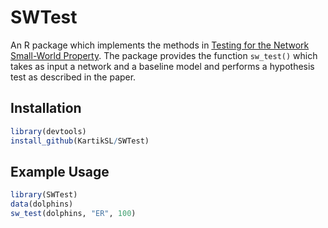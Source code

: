 # SWTest

An R package which implements the methods in [Testing for the Network Small-World Property](https://arxiv.org/pdf/2103.08035.pdf). The package provides the function `sw_test()` which takes as input a network and a baseline model and performs a hypothesis test as described in the paper.

## Installation

``` r
library(devtools)
install_github(KartikSL/SWTest)
```

## Example Usage

``` r
library(SWTest)
data(dolphins)
sw_test(dolphins, "ER", 100)
```
